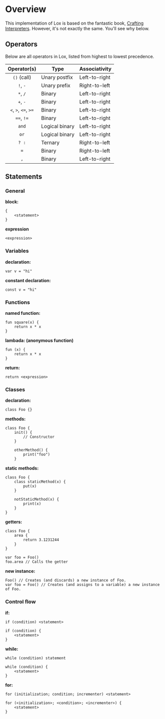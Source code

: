# Overview
This implementation of Lox is based on the fantastic book, [Crafting Interpreters](https://craftinginterpreters.com). However, it's not exactly the same. You'll see why below.

## Operators
Below are all operators in Lox, listed from highest to lowest precedence.

| Operator(s)          | Type           | Associativity |
| :------------------: | -------------- | ------------- |
| `()` (call)          | Unary postfix  | Left-to-right |
| `!`, `-`             | Unary prefix   | Right-to-left |
| `*`, `/`             | Binary         | Left-to-right |
| `+`, `-`             | Binary         | Left-to-right |
| `<`, `>`, `<=`, `>=` | Binary         | Left-to-right |
| `==`, `!=`           | Binary         | Left-to-right |
| `and`                | Logical binary | Left-to-right |
| `or`                 | Logical binary | Left-to-right |
| `? :`                | Ternary        | Right-to-left |
| `=`                  | Binary         | Right-to-left |
| `,`                  | Binary         | Left-to-right |


## Statements
### General
**block:**
```
{
    <statement>
}
```

**expression**
```
<expression>
```

### Variables
**declaration:**
```
var v = "hi"
```

**constant declaration:**
```
const v = "hi"
```

### Functions
**named function:**
```
fun square(x) {
    return x * x
}
```

**lambada: (anonymous function)**
```
fun (x) {
    return x * x
}
```

**return:**
```
return <expression>
```

### Classes
**declaration:**
```
class Foo {}
```

**methods:**
```
class Foo {
    init() {
        // Constructor
    }
    
    otherMethod() {
        print("foo")
    }
```

**static methods:**
```
class Foo {
    class staticMethod(x) {
        put(x)
    }
    
    notStaticMethod(x) {
        print(x)
    }
}
```

**getters:**
```
class Foo {
    area {
        return 3.1231244
    }
}

var foo = Foo()
foo.area // Calls the getter
```

**new instance:**
```
Foo() // Creates (and discards) a new instance of Foo.
var foo = Foo() // Creates (and assigns to a variable) a new instance of Foo.
```

### Control flow
**if:**
```
if (condition) <statement>

if (condition) {
    <statement>
}
```

**while:**
```
while (condition) statement

while (condition) {
    <statement>
}
```

**for:**
```
for (initialization; condition; incrementer) <statement>

for (<initialization>; <condition>; <incrementer>) {
    <statement>
}
```
